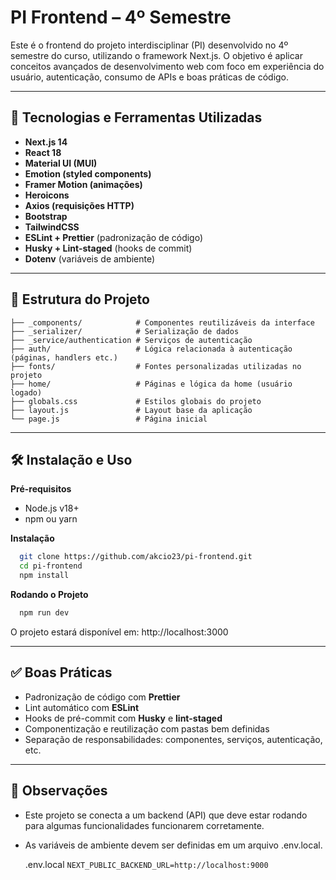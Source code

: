 # PI Frontend – 4º Semestre  

Este é o frontend do projeto interdisciplinar (PI) desenvolvido no 4º semestre do curso, utilizando o framework Next.js. O objetivo é aplicar conceitos avançados de desenvolvimento web com foco em experiência do usuário, autenticação, consumo de APIs e boas práticas de código.  

---

## 🚀 Tecnologias e Ferramentas Utilizadas
- **Next.js 14**  
- **React 18**  
- **Material UI (MUI)**  
- **Emotion (styled components)**  
- **Framer Motion (animações)**  
- **Heroicons**  
- **Axios (requisições HTTP)**  
- **Bootstrap**  
- **TailwindCSS**  
- **ESLint + Prettier** (padronização de código)  
- **Husky + Lint-staged** (hooks de commit)  
- **Dotenv** (variáveis de ambiente)

---

## 📁 Estrutura do Projeto
``` plaintext
├── _components/            # Componentes reutilizáveis da interface
├── _serializer/            # Serialização de dados  
├── _service/authentication # Serviços de autenticação
├── auth/                   # Lógica relacionada à autenticação (páginas, handlers etc.)
├── fonts/                  # Fontes personalizadas utilizadas no projeto
├── home/                   # Páginas e lógica da home (usuário logado)
├── globals.css             # Estilos globais do projeto
├── layout.js               # Layout base da aplicação
└── page.js                 # Página inicial  
```
---

## 🛠️ Instalação e Uso  

**Pré-requisitos**
  - Node.js v18+  
  - npm ou yarn

**Instalação**
```bash
  git clone https://github.com/akcio23/pi-frontend.git  
  cd pi-frontend  
  npm install
```
**Rodando o Projeto**  
```javascript
  npm run dev
```  

  O projeto estará disponível em: http://localhost:3000  

---

## ✅ Boas Práticas
- Padronização de código com **Prettier**  
- Lint automático com **ESLint**  
- Hooks de pré-commit com **Husky** e **lint-staged**  
- Componentização e reutilização com pastas bem definidas  
- Separação de responsabilidades: componentes, serviços, autenticação, etc.

---

## 📌 Observações  
- Este projeto se conecta a um backend (API) que deve estar rodando para algumas funcionalidades funcionarem corretamente.  
- As variáveis de ambiente devem ser definidas em um arquivo .env.local.

   .env.local
      ``` NEXT_PUBLIC_BACKEND_URL=http://localhost:9000 ```  
      
